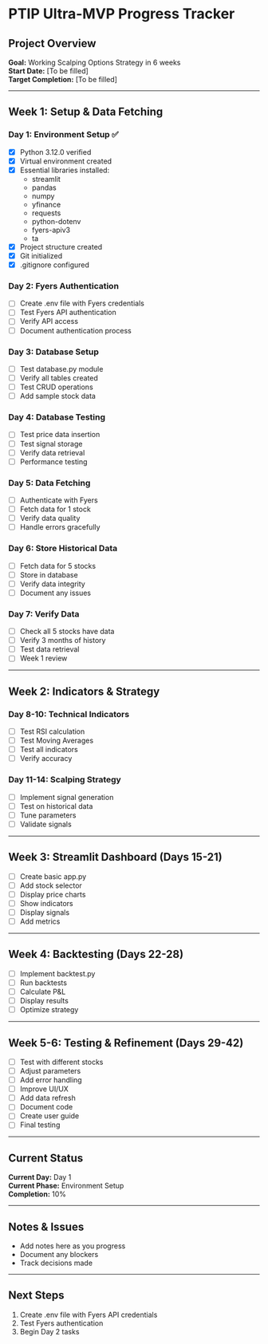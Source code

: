 # PTIP Ultra-MVP Progress Tracker

## Project Overview
**Goal:** Working Scalping Options Strategy in 6 weeks  
**Start Date:** [To be filled]  
**Target Completion:** [To be filled]

---

## Week 1: Setup & Data Fetching

### Day 1: Environment Setup ✅
- [x] Python 3.12.0 verified
- [x] Virtual environment created
- [x] Essential libraries installed:
  - streamlit
  - pandas
  - numpy
  - yfinance
  - requests
  - python-dotenv
  - fyers-apiv3
  - ta
- [x] Project structure created
- [x] Git initialized
- [x] .gitignore configured

### Day 2: Fyers Authentication
- [ ] Create .env file with Fyers credentials
- [ ] Test Fyers API authentication
- [ ] Verify API access
- [ ] Document authentication process

### Day 3: Database Setup
- [ ] Test database.py module
- [ ] Verify all tables created
- [ ] Test CRUD operations
- [ ] Add sample stock data

### Day 4: Database Testing
- [ ] Test price data insertion
- [ ] Test signal storage
- [ ] Verify data retrieval
- [ ] Performance testing

### Day 5: Data Fetching
- [ ] Authenticate with Fyers
- [ ] Fetch data for 1 stock
- [ ] Verify data quality
- [ ] Handle errors gracefully

### Day 6: Store Historical Data
- [ ] Fetch data for 5 stocks
- [ ] Store in database
- [ ] Verify data integrity
- [ ] Document any issues

### Day 7: Verify Data
- [ ] Check all 5 stocks have data
- [ ] Verify 3 months of history
- [ ] Test data retrieval
- [ ] Week 1 review

---

## Week 2: Indicators & Strategy

### Day 8-10: Technical Indicators
- [ ] Test RSI calculation
- [ ] Test Moving Averages
- [ ] Test all indicators
- [ ] Verify accuracy

### Day 11-14: Scalping Strategy
- [ ] Implement signal generation
- [ ] Test on historical data
- [ ] Tune parameters
- [ ] Validate signals

---

## Week 3: Streamlit Dashboard (Days 15-21)
- [ ] Create basic app.py
- [ ] Add stock selector
- [ ] Display price charts
- [ ] Show indicators
- [ ] Display signals
- [ ] Add metrics

---

## Week 4: Backtesting (Days 22-28)
- [ ] Implement backtest.py
- [ ] Run backtests
- [ ] Calculate P&L
- [ ] Display results
- [ ] Optimize strategy

---

## Week 5-6: Testing & Refinement (Days 29-42)
- [ ] Test with different stocks
- [ ] Adjust parameters
- [ ] Add error handling
- [ ] Improve UI/UX
- [ ] Add data refresh
- [ ] Document code
- [ ] Create user guide
- [ ] Final testing

---

## Current Status
**Current Day:** Day 1  
**Current Phase:** Environment Setup  
**Completion:** 10%

---

## Notes & Issues
- Add notes here as you progress
- Document any blockers
- Track decisions made

---

## Next Steps
1. Create .env file with Fyers API credentials
2. Test Fyers authentication
3. Begin Day 2 tasks

